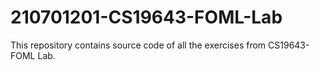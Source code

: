 # 210701201-CS19643-FOML-Lab
This repository contains source code of all the exercises from CS19643-FOML Lab. 
